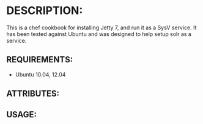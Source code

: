 # DESCRIPTION:

This is a chef cookbook for installing Jetty 7, and run it as a SysV service. It has been tested against Ubuntu and was designed to help setup solr as a service.

## REQUIREMENTS:

* Ubuntu 10.04, 12.04

## ATTRIBUTES:

## USAGE:

